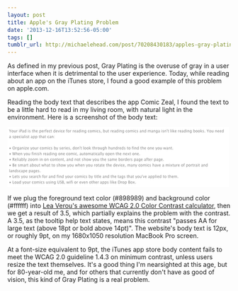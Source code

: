 ```yaml
---
layout: post
title: Apple's Gray Plating Problem
date: '2013-12-16T13:52:56-05:00'
tags: []
tumblr_url: http://michaelehead.com/post/70208430183/apples-gray-plating-problem
---
```

As defined in my previous post, Gray Plating is the overuse of gray in a user interface when it is detrimental to the user experience. Today, while reading about an app on the iTunes store, I found a good example of this problem on apple.com. 

Reading the body text that describes the app Comic Zeal, I found the text to be a little hard to read in my living room, with natural light in the environment. Here is a screenshot of the body text:

![Screenshot of an app description on the App Store](/images/posts/ipad-app-store.png)

If we plug the foreground text color (#898989) and background color (#ffffff) into [Lea Verou's awesome WCAG 2.0 Color Contrast calculator](http://leaverou.github.io/contrast-ratio/#%23898989-on-white), then we get a result of 3.5, which partially explains the problem with the contrast. A 3.5, as the tooltip help text states, means this contrast "passes AA for large text (above 18pt or bold above 14pt)". The website's body text is 12px, or roughly 9pt, on my 1680x1050 resolution MacBook Pro screen. 

At a font-size equivalent to 9pt, the iTunes app store body content fails to meet the WCAG 2.0 guideline 1.4.3 on minimum contrast, unless users resize the text themselves. It's a good thing I'm nearsighted at this age, but for 80-year-old me, and for others that currently don't have as good of vision, this kind of Gray Plating is a real problem. 
